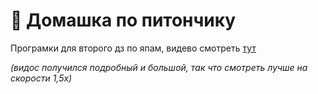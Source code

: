 # 🐍 Домашка по питончику
Програмки для второго дз по япам, видево смотреть [тут](https://youtu.be/ZsfQoynlIPk)

*(видос получился подробный и большой, так что смотреть лучше на скорости 1,5x)*
